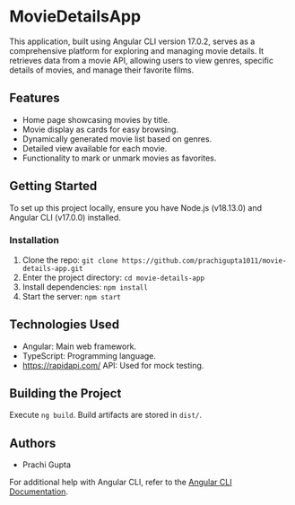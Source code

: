 # MovieDetailsApp

This application, built using Angular CLI version 17.0.2, serves as a comprehensive platform for exploring and managing movie details. It retrieves data from a movie API, allowing users to view genres, specific details of movies, and manage their favorite films.

## Features
- Home page showcasing movies by title.
- Movie display as cards for easy browsing.
- Dynamically generated movie list based on genres.
- Detailed view available for each movie.
- Functionality to mark or unmark movies as favorites.

## Getting Started
To set up this project locally, ensure you have Node.js (v18.13.0) and Angular CLI (v17.0.0) installed.

### Installation
1. Clone the repo: `git clone https://github.com/prachigupta1011/movie-details-app.git`
2. Enter the project directory: `cd movie-details-app`
3. Install dependencies: `npm install`
4. Start the server: `npm start`


## Technologies Used
- Angular: Main web framework.
- TypeScript: Programming language.
- https://rapidapi.com/ API: Used for mock testing.

## Building the Project
Execute `ng build`. Build artifacts are stored in `dist/`.



## Authors
- Prachi Gupta

For additional help with Angular CLI, refer to the [Angular CLI Documentation](https://angular.io/cli).
